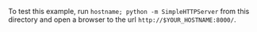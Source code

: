 To test this example, run `hostname; python -m SimpleHTTPServer` from this
directory and open a browser to the url `http://$YOUR_HOSTNAME:8000/`.
